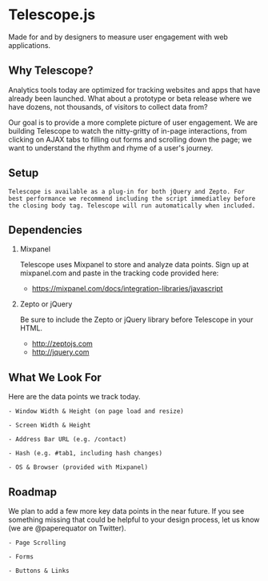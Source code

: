# Telescope.js

Made for and by designers to measure user engagement with web applications.


## Why Telescope?

Analytics tools today are optimized for tracking websites and apps that have already been launched. What about a prototype or beta release where we have dozens, not thousands, of visitors to collect data from? 

Our goal is to provide a more complete picture of user engagement. We are building Telescope to watch the nitty-gritty of in-page interactions, from clicking on AJAX tabs to filling out forms and scrolling down the page; we want to understand the rhythm and rhyme of a user's journey.


## Setup
	
	Telescope is available as a plug-in for both jQuery and Zepto. For best performance we recommend including the script immediatley before the closing body tag. Telescope will run automatically when included.


## Dependencies

1. Mixpanel

	Telescope uses Mixpanel to store and analyze data points. Sign up at mixpanel.com and paste in the tracking code provided here:
	
	- https://mixpanel.com/docs/integration-libraries/javascript

2. Zepto or jQuery
	
	Be sure to include the Zepto or jQuery library before Telescope in your HTML.

	- http://zeptojs.com
	- http://jquery.com


## What We Look For

Here are the data points we track today.

	- Window Width & Height (on page load and resize)

	- Screen Width & Height

	- Address Bar URL (e.g. /contact)

	- Hash (e.g. #tab1, including hash changes)

	- OS & Browser (provided with Mixpanel)


## Roadmap

We plan to add a few more key data points in the near future. If you see something missing that could be helpful to your design process, let us know (we are @paperequator on Twitter).

	
	- Page Scrolling

	- Forms

	- Buttons & Links

